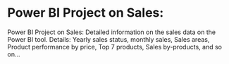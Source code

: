 # Power BI Project on Sales:
Power BI Project on Sales: Detailed information on the sales data on the Power BI tool.
Details: Yearly sales status, monthly sales, Sales areas, Product performance by price, Top 7 products, Sales by-products, and so on...

